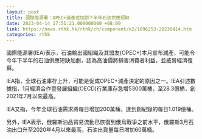 ```yaml
---
layout: post
title: 國際能源署：OPEC+減產或加劇下半年石油供應短缺
date: 2023-04-14 17:51:21.000000000 +08:00
link: https://news.rthk.hk/rthk/ch/component/k2/1696253-20230414.htm
categories: rthk
---
```


國際能源署(IEA)表示，石油輸出國組織及其盟友(OPEC+)本月宣布減產，可能令今年下半年的石油供應短缺加劇，認為高油價將損害消費者利益，並威脅經濟復蘇。

IEA指，全球石油庫存上升，可能是促成OPEC+減產決定的原因之一。IEA引述數據指，1月經濟合作暨發展組織(OECD)行業庫存急增5300萬桶，至28.3億桶，創2021年7月以來最高。

IEA又指，今年全球石油需求將每日增加200萬桶，達到創紀錄的每日1.019億桶。

另外，IEA表示，俄羅斯油品貿易流動已恢復到俄烏戰爭之前水平，俄羅斯3月石油出口升至2020年4月以來最高，石油出貨量每日增加60萬桶。
